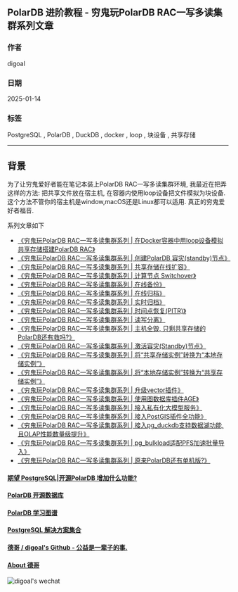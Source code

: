 ## PolarDB 进阶教程 - 穷鬼玩PolarDB RAC一写多读集群系列文章  
    
### 作者    
digoal    
    
### 日期    
2025-01-14   
    
### 标签    
PostgreSQL , PolarDB , DuckDB , docker , loop , 块设备 , 共享存储     
    
----    
    
## 背景    
为了让穷鬼爱好者能在笔记本装上PolarDB RAC一写多读集群环境, 我最近在把弄这样的方法: 把共享文件放在宿主机, 在容器内使用loop设备把文件模拟为块设备. 这个方法不管你的宿主机是window,macOS还是Linux都可以适用. 真正的穷鬼爱好者福音.    
  
系列文章如下  
- [《穷鬼玩PolarDB RAC一写多读集群系列 | 在Docker容器中用loop设备模拟共享存储搭建PolarDB RAC》](../202412/20241216_03.md)    
- [《穷鬼玩PolarDB RAC一写多读集群系列 | 创建PolarDB 容灾(standby)节点》](../202412/20241218_01.md)    
- [《穷鬼玩PolarDB RAC一写多读集群系列 | 共享存储在线扩容》](../202412/20241218_02.md)    
- [《穷鬼玩PolarDB RAC一写多读集群系列 | 计算节点 Switchover》](../202412/20241218_03.md)    
- [《穷鬼玩PolarDB RAC一写多读集群系列 | 在线备份》](../202412/20241218_04.md)    
- [《穷鬼玩PolarDB RAC一写多读集群系列 | 在线归档》](../202412/20241218_05.md)    
- [《穷鬼玩PolarDB RAC一写多读集群系列 | 实时归档》](../202412/20241219_01.md)    
- [《穷鬼玩PolarDB RAC一写多读集群系列 | 时间点恢复(PITR)》](../202412/20241219_02.md)    
- [《穷鬼玩PolarDB RAC一写多读集群系列 | 读写分离》](../202412/20241220_01.md)    
- [《穷鬼玩PolarDB RAC一写多读集群系列 | 主机全毁, 只剩共享存储的PolarDB还有救吗?》](../202412/20241224_01.md)    
- [《穷鬼玩PolarDB RAC一写多读集群系列 | 激活容灾(Standby)节点》](../202412/20241224_02.md)    
- [《穷鬼玩PolarDB RAC一写多读集群系列 | 将“共享存储实例”转换为“本地存储实例”》](../202412/20241224_03.md)    
- [《穷鬼玩PolarDB RAC一写多读集群系列 | 将“本地存储实例”转换为“共享存储实例”》](../202412/20241224_04.md)    
- [《穷鬼玩PolarDB RAC一写多读集群系列 | 升级vector插件》](../202412/20241224_05.md)    
- [《穷鬼玩PolarDB RAC一写多读集群系列 | 使用图数据库插件AGE》](../202412/20241227_01.md)    
- [《穷鬼玩PolarDB RAC一写多读集群系列 | 接入私有化大模型服务》](../202412/20241230_02.md)    
- [《穷鬼玩PolarDB RAC一写多读集群系列 | 接入PostGIS插件全功能》](../202412/20241231_01.md)    
- [《穷鬼玩PolarDB RAC一写多读集群系列 | 接入pg_duckdb支持数据湖功能,且OLAP性能数量级提升》](../202412/20241231_02.md)    
- [《穷鬼玩PolarDB RAC一写多读集群系列 | pg_bulkload适配PFS加速批量导入》](../202501/20250102_01.md)    
- [《穷鬼玩PolarDB RAC一写多读集群系列 | 原来PolarDB还有单机版?》](../202501/20250121_01.md)
        
  
#### [期望 PostgreSQL|开源PolarDB 增加什么功能?](https://github.com/digoal/blog/issues/76 "269ac3d1c492e938c0191101c7238216")
  
  
#### [PolarDB 开源数据库](https://openpolardb.com/home "57258f76c37864c6e6d23383d05714ea")
  
  
#### [PolarDB 学习图谱](https://www.aliyun.com/database/openpolardb/activity "8642f60e04ed0c814bf9cb9677976bd4")
  
  
#### [PostgreSQL 解决方案集合](../201706/20170601_02.md "40cff096e9ed7122c512b35d8561d9c8")
  
  
#### [德哥 / digoal's Github - 公益是一辈子的事.](https://github.com/digoal/blog/blob/master/README.md "22709685feb7cab07d30f30387f0a9ae")
  
  
#### [About 德哥](https://github.com/digoal/blog/blob/master/me/readme.md "a37735981e7704886ffd590565582dd0")
  
  
![digoal's wechat](../pic/digoal_weixin.jpg "f7ad92eeba24523fd47a6e1a0e691b59")
  
